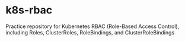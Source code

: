 # k8s-rbac
Practice repository for Kubernetes RBAC (Role-Based Access Control), including Roles, ClusterRoles, RoleBindings, and ClusterRoleBindings
